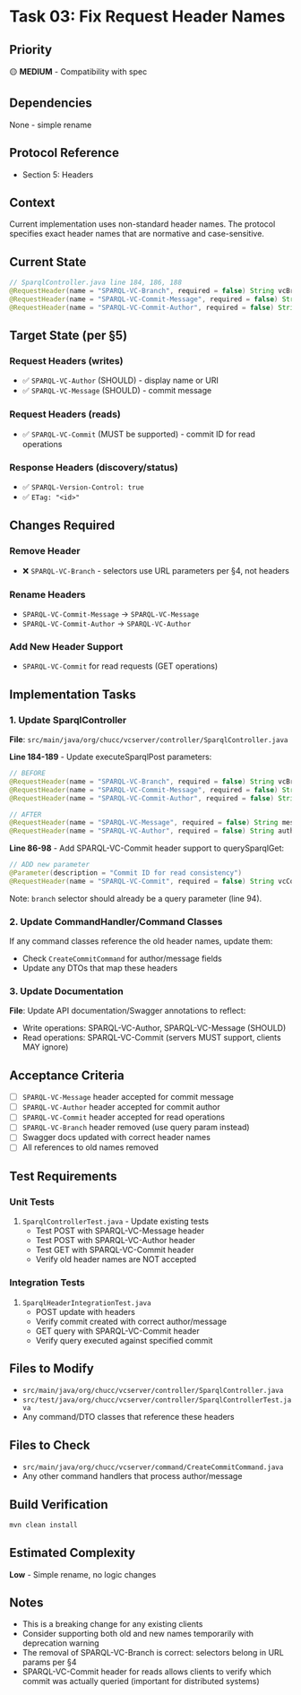 # Task 03: Fix Request Header Names

## Priority
🟡 **MEDIUM** - Compatibility with spec

## Dependencies
None - simple rename

## Protocol Reference
- Section 5: Headers

## Context
Current implementation uses non-standard header names. The protocol specifies exact header names that are normative and case-sensitive.

## Current State
```java
// SparqlController.java line 184, 186, 188
@RequestHeader(name = "SPARQL-VC-Branch", required = false) String vcBranch
@RequestHeader(name = "SPARQL-VC-Commit-Message", required = false) String commitMessage
@RequestHeader(name = "SPARQL-VC-Commit-Author", required = false) String commitAuthor
```

## Target State (per §5)

### Request Headers (writes)
- ✅ `SPARQL-VC-Author` (SHOULD) - display name or URI
- ✅ `SPARQL-VC-Message` (SHOULD) - commit message

### Request Headers (reads)
- ✅ `SPARQL-VC-Commit` (MUST be supported) - commit ID for read operations

### Response Headers (discovery/status)
- ✅ `SPARQL-Version-Control: true`
- ✅ `ETag: "<id>"`

## Changes Required

### Remove Header
- ❌ `SPARQL-VC-Branch` - selectors use URL parameters per §4, not headers

### Rename Headers
- `SPARQL-VC-Commit-Message` → `SPARQL-VC-Message`
- `SPARQL-VC-Commit-Author` → `SPARQL-VC-Author`

### Add New Header Support
- `SPARQL-VC-Commit` for read requests (GET operations)

## Implementation Tasks

### 1. Update SparqlController
**File**: `src/main/java/org/chucc/vcserver/controller/SparqlController.java`

**Line 184-189** - Update executeSparqlPost parameters:
```java
// BEFORE
@RequestHeader(name = "SPARQL-VC-Branch", required = false) String vcBranch,
@RequestHeader(name = "SPARQL-VC-Commit-Message", required = false) String commitMessage,
@RequestHeader(name = "SPARQL-VC-Commit-Author", required = false) String commitAuthor,

// AFTER
@RequestHeader(name = "SPARQL-VC-Message", required = false) String message,
@RequestHeader(name = "SPARQL-VC-Author", required = false) String author,
```

**Line 86-98** - Add SPARQL-VC-Commit header support to querySparqlGet:
```java
// ADD new parameter
@Parameter(description = "Commit ID for read consistency")
@RequestHeader(name = "SPARQL-VC-Commit", required = false) String vcCommit,
```

Note: `branch` selector should already be a query parameter (line 94).

### 2. Update CommandHandler/Command Classes
If any command classes reference the old header names, update them:
- Check `CreateCommitCommand` for author/message fields
- Update any DTOs that map these headers

### 3. Update Documentation
**File**: Update API documentation/Swagger annotations to reflect:
- Write operations: SPARQL-VC-Author, SPARQL-VC-Message (SHOULD)
- Read operations: SPARQL-VC-Commit (servers MUST support, clients MAY ignore)

## Acceptance Criteria
- [ ] `SPARQL-VC-Message` header accepted for commit message
- [ ] `SPARQL-VC-Author` header accepted for commit author
- [ ] `SPARQL-VC-Commit` header accepted for read operations
- [ ] `SPARQL-VC-Branch` header removed (use query param instead)
- [ ] Swagger docs updated with correct header names
- [ ] All references to old names removed

## Test Requirements

### Unit Tests
1. `SparqlControllerTest.java` - Update existing tests
   - Test POST with SPARQL-VC-Message header
   - Test POST with SPARQL-VC-Author header
   - Test GET with SPARQL-VC-Commit header
   - Verify old header names are NOT accepted

### Integration Tests
1. `SparqlHeaderIntegrationTest.java`
   - POST update with headers
   - Verify commit created with correct author/message
   - GET query with SPARQL-VC-Commit header
   - Verify query executed against specified commit

## Files to Modify
- `src/main/java/org/chucc/vcserver/controller/SparqlController.java`
- `src/test/java/org/chucc/vcserver/controller/SparqlControllerTest.java`
- Any command/DTO classes that reference these headers

## Files to Check
- `src/main/java/org/chucc/vcserver/command/CreateCommitCommand.java`
- Any other command handlers that process author/message

## Build Verification
```bash
mvn clean install
```

## Estimated Complexity
**Low** - Simple rename, no logic changes

## Notes
- This is a breaking change for any existing clients
- Consider supporting both old and new names temporarily with deprecation warning
- The removal of SPARQL-VC-Branch is correct: selectors belong in URL params per §4
- SPARQL-VC-Commit header for reads allows clients to verify which commit was actually queried (important for distributed systems)
